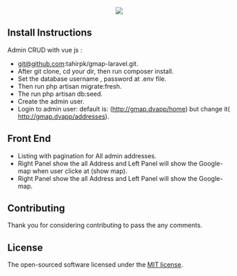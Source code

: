 <p align="center"><img src="https://laravel.com/assets/img/components/logo-laravel.svg"></p>


## Install Instructions

Admin CRUD with vue js :

- git@github.com:tahirpk/gmap-laravel.git.
- After git clone, cd your dir, then run composer install.
- Set the database username , password at .env file.
- Then run php artisan migrate:fresh.
- The run php artisan db:seed.
- Create the admin user.
- Login to admin user: default is: (http://gmap.dvapp/home) but change it(  http://gmap.dvapp/addresses).




## Front End

- Listing with pagination for All admin addresses.
- Right Panel show the all Address and Left Panel will show the Google-map when user clicke at (show map).
- Right Panel show the all Address and Left Panel will show the Google-map.


## Contributing

Thank you for considering contributing to pass the any comments.



## License

The open-sourced software licensed under the [MIT license](https://opensource.org/licenses/MIT).
